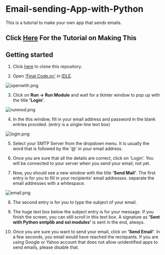 # Email-sending-App-with-Python
This is a tutorial to make your own app that sends emails.
## Click [Here](https://github.com/VismayaAtreya/Send-Emails-Python/wiki) For the Tutorial on Making This
## Getting started

1. Click [here](https://github.com/VismayaAtreya/Send-Emails-Python/archive/master.zip) to clone this repository.

2. Open ['Final Code.py'](https://github.com/VismayaAtreya/Send-Emails-Python/blob/master/Final%20Code.py) in [IDLE](https://docs.python.org/3/library/idle.html).

![openwith.png](https://github.com/VismayaAtreya/Send-Emails-Python/blob/master/User%20Guide%20Images/openwith.png)

3. Click on **Run -> Run Module** and wait for a tkinter window to pop up with the title **'Login'**.

![runmod.png](https://github.com/VismayaAtreya/Send-Emails-Python/blob/master/User%20Guide%20Images/runmod.png)

4. In the this window,  fill in your email address and password in the blank entries provided. (entry is a single-line text box)

![login.png](https://github.com/VismayaAtreya/Send-Emails-Python/blob/master/User%20Guide%20Images/login.png)

5. Select your SMTP Server from the dropdown menu. It is usually the word that is followed by the '@' in your email address.

6. Once you are sure that all the details are correct, click on 'Login'. You will be connected to your server when you send your email, not yet.

7. Now, you should see a new window with the title **'Send Mail'**. The first entry is for you to fill in your recipients' email addresses. separate the email addresses with a whitespace.

![email.png](https://github.com/VismayaAtreya/Send-Emails-Python/blob/master/User%20Guide%20Images/email.png)

8. The second entry is for you to type the subject of your email.

9. The huge text box below the subject entry is for your message. If you finish the screen, you can still scroll in this text box. A signature as **'Sent with Python smtplib and ssl modules'** is sent in the end, always.

10. Once you are sure you want to send your email, click on **'Send Email'**. In a few seconds, you email would have reached the reciepants. If you are using Google or Yahoo account that does not allow unidentified apps to send emails, please disable that.
